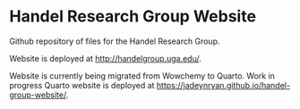 # Handel Research Group Website

Github repository of files for the Handel Research Group.

Website is deployed at <http://handelgroup.uga.edu/>.

Website is currently being migrated from Wowchemy to Quarto. Work in progress Quarto website is deployed at <https://jadeynryan.github.io/handel-group-website/>.